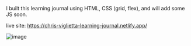 I built this learning journal using HTML, CSS (grid, flex), and will add some JS soon.

live site: https://chris-viglietta-learning-journal.netlify.app/

![image](https://user-images.githubusercontent.com/26408789/232084275-a090d801-4ed9-45ca-8cdf-496a13a82ea9.png)




